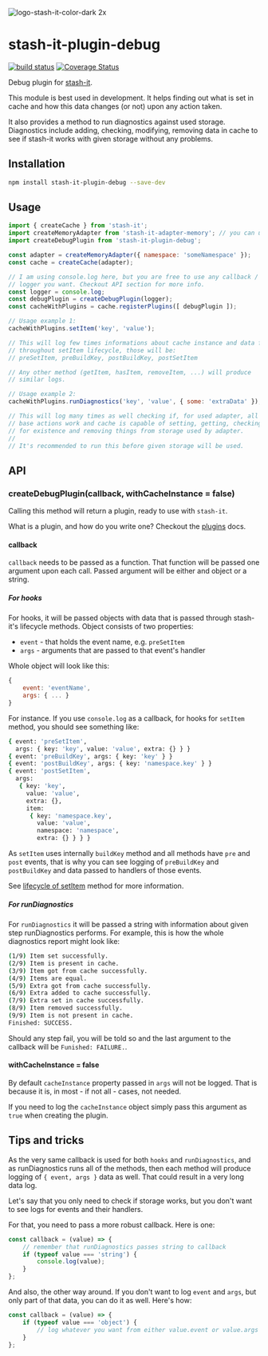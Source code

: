 ![logo-stash-it-color-dark 2x](https://user-images.githubusercontent.com/1819138/30385483-99fd209c-98a7-11e7-85e2-595791d8d894.png)

# stash-it-plugin-debug

[![build status](https://img.shields.io/travis/smolak/stash-it-adapter-memory/master.svg?style=flat-square)](https://travis-ci.org/smolak/stash-it-adapter-memory)
[![Coverage Status](https://coveralls.io/repos/github/smolak/stash-it-adapter-memory/badge.svg?branch=master)](https://coveralls.io/github/smolak/stash-it-adapter-memory)

Debug plugin for [stash-it](https://www.npmjs.com/package/stash-it).

This module is best used in development. It helps finding out what is
set in cache and how this data changes (or not) upon any action taken.

It also provides a method to run diagnostics against used storage.
Diagnostics include adding, checking, modifying, removing data in cache
to see if stash-it works with given storage without any problems.

## Installation

```sh
npm install stash-it-plugin-debug --save-dev
```

## Usage

```javascript
import { createCache } from 'stash-it';
import createMemoryAdapter from 'stash-it-adapter-memory'; // you can use any adapter you like
import createDebugPlugin from 'stash-it-plugin-debug';

const adapter = createMemoryAdapter({ namespace: 'someNamespace' });
const cache = createCache(adapter);

// I am using console.log here, but you are free to use any callback /
// logger you want. Checkout API section for more info.
const logger = console.log;
const debugPlugin = createDebugPlugin(logger);
const cacheWithPlugins = cache.registerPlugins([ debugPlugin ]);

// Usage example 1:
cacheWithPlugins.setItem('key', 'value');

// This will log few times informations about cache instance and data flow
// throughout setItem lifecycle, those will be:
// preSetItem, preBuildKey, postBuildKey, postSetItem

// Any other method (getItem, hasItem, removeItem, ...) will produce
// similar logs.

// Usage example 2:
cacheWithPlugins.runDiagnostics('key', 'value', { some: 'extraData' });

// This will log many times as well checking if, for used adapter, all
// base actions work and cache is capable of setting, getting, checking
// for existence and removing things from storage used by adapter.
//
// It's recommended to run this before given storage will be used.
```

## API

### createDebugPlugin(callback, withCacheInstance = false)

Calling this method will return a plugin, ready to use with `stash-it`.

What is a plugin, and how do you write one? Checkout the
[plugins](https://jaceks.gitbooks.io/stash-it/content/advanced-usage/plugins.html)
docs.

#### callback

`callback` needs to be passed as a function. That function will be passed
one argument upon each call. Passed argument will be either and object or a string.

##### For hooks

For hooks, it will be passed objects with data that is passed through stash-it's
lifecycle methods. Object consists of two properties:

 - `event` - that holds the event name, e.g. `preSetItem`
 - `args` - arguments that are passed to that event's handler

Whole object will look like this:

```javascript
{
    event: 'eventName',
    args: { ... }
}
```


For instance. If you use `console.log` as a callback,
for hooks for `setItem` method, you should see something like:

```sh
{ event: 'preSetItem',
  args: { key: 'key', value: 'value', extra: {} } }
{ event: 'preBuildKey', args: { key: 'key' } }
{ event: 'postBuildKey', args: { key: 'namespace.key' } }
{ event: 'postSetItem',
  args:
   { key: 'key',
     value: 'value',
     extra: {},
     item:
      { key: 'namespace.key',
        value: 'value',
        namespace: 'namespace',
        extra: {} } } }
```

As `setItem` uses internally `buildKey` method and all methods have
`pre` and `post` events, that is why you can see logging of `preBuildKey` and `postBuildKey` and data passed to handlers of those events.

See [lifecycle of setItem](https://jaceks.gitbooks.io/stash-it/content/api/cacheinstance.html#setitemkey-value-extra) method for more information.


##### For runDiagnostics

For `runDiagnostics` it will be passed a string with information about
given step runDiagnostics performs. For example, this is how the whole
diagnostics report might look like:

```sh
(1/9) Item set successfully.
(2/9) Item is present in cache.
(3/9) Item got from cache successfully.
(4/9) Items are equal.
(5/9) Extra got from cache successfully.
(6/9) Extra added to cache successfully.
(7/9) Extra set in cache successfully.
(8/9) Item removed successfully.
(9/9) Item is not present in cache.
Finished: SUCCESS.
```

Should any step fail, you will be told so and the last argument to the
callback will be `Funished: FAILURE.`.

#### withCacheInstance = false

By default `cacheInstance` property passed in `args` will not be logged.
That is because it is, in most - if not all - cases, not needed.

If you need to log the `cacheInstance` object simply pass this argument as `true` when creating the plugin.


## Tips and tricks

As the very same callback is used for both `hooks` and `runDiagnostics`,
and as runDiagnostics runs all of the methods, then each method will
produce logging of `{ event, args }` data as well. That could result in a very long data log.

Let's say that you only need to check if storage works, but you don't want to see logs for events and their handlers.

For that, you need to pass a more robust callback. Here is one:

```javascript
const callback = (value) => {
    // remember that runDiagnostics passes string to callback
    if (typeof value === 'string') {
        console.log(value);
    }
};
```

And also, the other way around. If you don't want to log `event` and `args`, but only part of that data, you can do it as well. Here's how:

```javascript
const callback = (value) => {
    if (typeof value === 'object') {
        // log whatever you want from either value.event or value.args
    }
};
```
